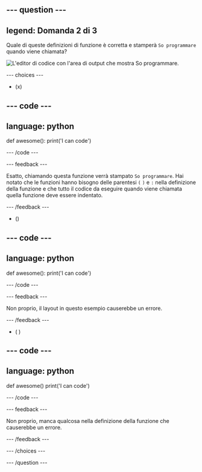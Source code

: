 
--- question ---
---
legend: Domanda 2 di 3
---

Quale di queste definizioni di funzione è corretta e stamperà `So programmare` quando viene chiamata?

![L'editor di codice con l'area di output che mostra <code>So programmare</code>.](images/quiz2.png)

--- choices ---

- (x)

--- code ---
---
language: python
---

def awesome(): print('I can code')

--- /code ---

 --- feedback ---

Esatto, chiamando questa funzione verrà stampato `So programmare`. Hai notato che le funzioni hanno bisogno delle parentesi `(` `)` e `:` nella definizione della funzione e che tutto il codice da eseguire quando viene chiamata quella funzione deve essere indentato.

 --- /feedback ---

- ()

--- code ---
---
language: python
---

def awesome(): print('I can code')

--- /code ---

 --- feedback ---

 Non proprio, il layout in questo esempio causerebbe un errore.

 --- /feedback ---

- ( )

--- code ---
---
language: python
---

def awesome() print('I can code')

--- /code ---

 --- feedback ---

Non proprio, manca qualcosa nella definizione della funzione che causerebbe un errore.

 --- /feedback ---

--- /choices ---

--- /question ---

